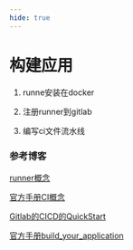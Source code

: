 ```yaml
---
hide: true
---
```


# 构建应用

1. runne安装在docker

2. 注册runner到gitlab

3. 编写ci文件流水线


### 参考博客

[runner概念](https://docs.gitlab.cn/runner/)

[官方手册CI概念](https://docs.gitlab.cn/jh/ci/index.html)

[Gitlab的CICD的QuickStart](https://docs.gitlab.cn/jh/ci/quick_start/index.html)

[官方手册build_your_application](https://docs.gitlab.cn/jh/topics/build_your_application.html)